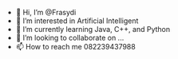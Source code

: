 - 👋 Hi, I’m @Frasydi
- 👀 I’m interested in Artificial Intelligent
- 🌱 I’m currently learning Java, C++, and Python
- 💞️ I’m looking to collaborate on ...
- 📫 How to reach me 082239437988
